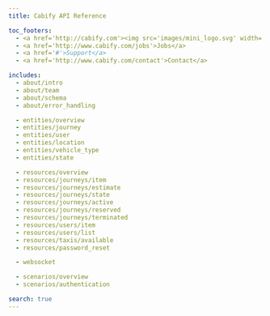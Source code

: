 ```yaml
---
title: Cabify API Reference

toc_footers:
  - <a href='http://cabify.com'><img src='images/mini_logo.svg' width='14px'/></a>
  - <a href='http://www.cabify.com/jobs'>Jobs</a>
  - <a href='#'>Support</a>
  - <a href='http://www.cabify.com/contact'>Contact</a>

includes:
  - about/intro
  - about/team
  - about/schema
  - about/error_handling

  - entities/overview
  - entities/journey
  - entities/user
  - entities/location
  - entities/vehicle_type
  - entities/state

  - resources/overview
  - resources/journeys/item
  - resources/journeys/estimate
  - resources/journeys/state
  - resources/journeys/active
  - resources/journeys/reserved
  - resources/journeys/terminated
  - resources/users/item
  - resources/users/list
  - resources/taxis/available
  - resources/password_reset

  - websocket

  - scenarios/overview
  - scenarios/authentication

search: true
---
```

